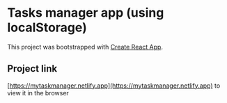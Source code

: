 # Tasks manager app (using localStorage)

This project was bootstrapped with [Create React App](https://github.com/facebook/create-react-app).

## Project link  
[https://mytaskmanager.netlify.app](https://mytaskmanager.netlify.app) to view it in the browser
